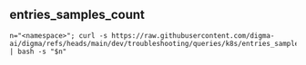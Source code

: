 ## entries_samples_count
```shell
n="<namespace>"; curl -s https://raw.githubusercontent.com/digma-ai/digma/refs/heads/main/dev/troubleshooting/queries/k8s/entries_samples_count.sh | bash -s "$n"
```
